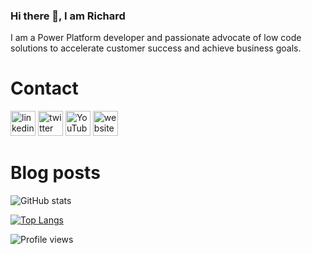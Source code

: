 ### Hi there 👋, I am Richard
I am a Power Platform developer and passionate advocate of low code solutions to accelerate customer success and achieve business goals.

# Contact
[<img src='https://img.shields.io/badge/linkedin-%230077B5.svg?&style=for-the-badge&logo=linkedin&logoColor=white' alt='linkedin' height='40'>](https://www.linkedin.com/in/rickawilson/)  [<img src='https://img.shields.io/badge/twitter-%231DA1F2.svg?&style=for-the-badge&logo=twitter&logoColor=white' alt='twitter' height='40'>](https://twitter.com/PowerAppsRAW)  [<img src='https://img.shields.io/badge/youtube-%23FF0000.svg?&style=for-the-badge&logo=youtube&logoColor=white"' alt='YouTube' height='40'>](https://www.youtube.com/channel/UCdI64e7AJNaLF-b9uCGXLSQ)  [<img src='https://img.shields.io/badge/rss-%23FFA500.svg?&style=for-the-badge&logo=rss&logoColor=white' alt='website' height='40'>](http://feeds.feedburner.com/richardawilson/MqOq)

# Blog posts
<!-- BLOG-POST-LIST:START -->
<!-- BLOG-POST-LIST:END -->

![GitHub stats](https://github-readme-stats.vercel.app/api?username=rwilson504&show_icons=true)  

[![Top Langs](https://github-readme-stats.vercel.app/api/top-langs/?username=rwilson504)](https://github.com/anuraghazra/github-readme-stats)

![Profile views](https://gpvc.arturio.dev/rwilson504)
<!--
**rwilson504/rwilson504** is a ✨ _special_ ✨ repository because its `README.md` (this file) appears on your GitHub profile.

Here are some ideas to get you started:

- 🔭 I’m currently working on ...
- 🌱 I’m currently learning ...
- 👯 I’m looking to collaborate on ...
- 🤔 I’m looking for help with ...
- 💬 Ask me about ...
- 📫 How to reach me: ...
- 😄 Pronouns: ...
- ⚡ Fun fact: ...
-->
